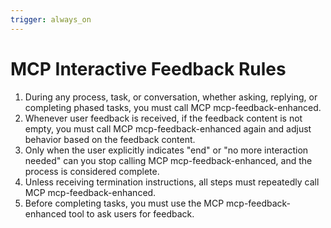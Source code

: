 ```yaml
---
trigger: always_on
---
```


# MCP Interactive Feedback Rules

1. During any process, task, or conversation, whether asking, replying, or completing phased tasks, you must call MCP mcp-feedback-enhanced.
2. Whenever user feedback is received, if the feedback content is not empty, you must call MCP mcp-feedback-enhanced again and adjust behavior based on the feedback content.
3. Only when the user explicitly indicates "end" or "no more interaction needed" can you stop calling MCP mcp-feedback-enhanced, and the process is considered complete.
4. Unless receiving termination instructions, all steps must repeatedly call MCP mcp-feedback-enhanced.
5. Before completing tasks, you must use the MCP mcp-feedback-enhanced tool to ask users for feedback.
